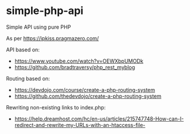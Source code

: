 # simple-php-api
Simple API using pure PHP

As per https://ipkiss.pragmazero.com/

API based on:
- https://www.youtube.com/watch?v=OEWXbpUMODk
- https://github.com/bradtraversy/php_rest_myblog

Routing based on:
- https://devdojo.com/course/create-a-php-routing-system
- https://github.com/thedevdojo/create-a-php-routing-system

Rewriting non-existing links to index.php:
- https://help.dreamhost.com/hc/en-us/articles/215747748-How-can-I-redirect-and-rewrite-my-URLs-with-an-htaccess-file-